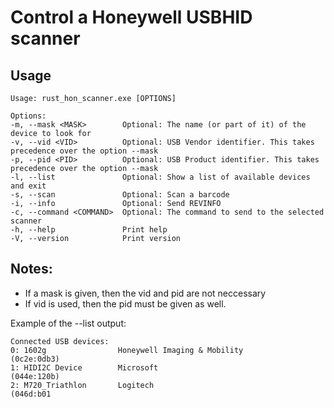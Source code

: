 # Control a Honeywell USBHID scanner

## Usage

```
Usage: rust_hon_scanner.exe [OPTIONS]

Options:
-m, --mask <MASK>        Optional: The name (or part of it) of the device to look for
-v, --vid <VID>          Optional: USB Vendor identifier. This takes precedence over the option --mask
-p, --pid <PID>          Optional: USB Product identifier. This takes precedence over the option --mask
-l, --list               Optional: Show a list of available devices and exit
-s, --scan               Optional: Scan a barcode
-i, --info               Optional: Send REVINFO
-c, --command <COMMAND>  Optional: The command to send to the selected scanner
-h, --help               Print help
-V, --version            Print version
```

## Notes:
* If a mask is given, then the vid and pid are not neccessary
* If vid is used, then the pid must be given as well.

Example of the --list output:

```
Connected USB devices:
0: 1602g                Honeywell Imaging & Mobility             (0c2e:0db3)
1: HIDI2C Device        Microsoft                                (044e:120b)
2: M720_Triathlon       Logitech                                 (046d:b01
```


